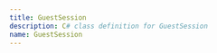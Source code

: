 ```yaml
---
title: GuestSession
description: C# class definition for GuestSession
name: GuestSession
---
```

